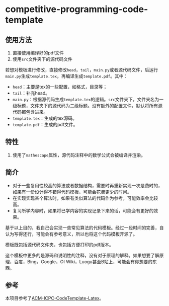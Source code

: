 # competitive-programming-code-template

## 使用方法

1. 直接使用编译好的pdf文件
2. 使用`src`文件夹下的源代码文件

若想对模板进行修改，直接修改`head`，`tail`，`main.py`或者源代码文件，后运行`main.py`生成`template.tex`，再编译生成`template.pdf`。其中：

- `head`：主要是tex的一些配置，如格式，目录等；
- `tail`：补充head。
- `main.py`：根据源代码生成`template.tex`的逻辑。`src`文件夹下，文件夹名为一级标题，文件夹下的源代码为二级标题。没有额外的配置文件，默认将所有源代码都包含进来。
- `template.tex`：生成的tex源码。
- `template.pdf`：生成的pdf文件。

## 特性

1. 使用了`mathescape`属性，源代码注释中的数学公式会被编译并渲染。

## 简介

- 对于一些复用性较高的算法或者数据结构，需要时再重新实现一次是费时的，如果有一份设计得不错得代码模板，可能会花费更少的时间。
- 在实现实现某个算法时，如果有类似算法的代码作为参考，可能效率会比较高。
- 复习所学内容时，如果将已学内容的实现记录下来的话，可能会有更好的效果。

基于以上目的，我自己会实现一些常见算法的代码模板。经过一段时间的完善，自认为写得还行，可能会有参考意义，所以也将这个代码模板开源了。

模板既包括源代码文件夹，也包括方便打印的pdf版本。

这个模板中更多的是源码和说明性的注释，没有对于原理的解释。如果想要了解原理，百度，Bing，Google，OI Wiki，Luogu甚至B站上，可能会有你想要的东西。

## 参考

本项目参考了[ACM-ICPC-CodeTemplate-Latex](https://github.com/jasison27/ACM-ICPC-CodeTemplate-Latex)。
